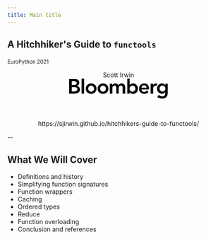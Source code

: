 ```yaml
---
title: Main title
---
```


## A Hitchhiker's Guide to `functools`

<span style="font-size:smaller">EuroPython 2021</span>
<center>
Scott Irwin<br/>
<img src="images/bloomberg-logo-black.svg"
     style="border: none; box-shadow: none; height: 45px"
     alt="Bloomberg"><br/>
<p>&nbsp;<p>
https://sjirwin.github.io/hitchhikers-guide-to-functools/
</center>

--

## What We Will Cover

- Definitions and history
- Simplifying function signatures
- Function wrappers
- Caching
- Ordered types
- Reduce
- Function overloading
- Conclusion and references